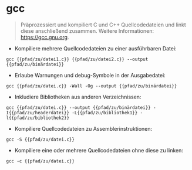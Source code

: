 # gcc

> Präprozessiert und kompiliert C und C++ Quellcodedateien und linkt diese anschließend zusammen.
> Weitere Informationen: <https://gcc.gnu.org>.

- Kompiliere mehrere Quellcodedateien zu einer ausführbaren Datei:

`gcc {{pfad/zu/datei1.c}} {{pfad/zu/datei2.c}} --output {{pfad/zu/binärdatei}}`

- Erlaube Warnungen und debug-Symbole in der Ausgabedatei:

`gcc {{pfad/zu/datei.c}} -Wall -Og --output {{pfad/zu/binärdatei}}`

- Inkludiere Bibliotheken aus anderen Verzeichnissen:

`gcc {{pfad/zu/datei.c}} --output {{pfad/zu/binärdatei}} -I{{pfad/zu/headerdatei}} -L{{pfad/zu/bibliothek1}} -l{{pfad/zu/bibliothek2}}`

- Kompiliere Quellcodedateien zu Assemblerinstruktionen:

`gcc -S {{pfad/zu/datei.c}}`

- Kompiliere eine oder mehrere Quellcodedateien ohne diese zu linken:

`gcc -c {{pfad/zu/datei.c}}`
